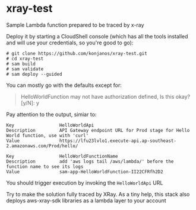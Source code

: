 # xray-test
Sample Lambda function prepared to be traced by x-ray

Deploy it by starting a CloudShell console (which has all the tools installed and will use your credentials, so you're good to go):
```
# git clone https://github.com/konjanos/xray-test.git
# cd xray-test
# sam build
# sam validate
# sam deploy --guided
```

You can mostly go with the defaults except for:
> HelloWorldFunction may not have authorization defined, Is this okay? [y/N]: y

Pay attention to the output, simiar to:
```
Key                 HelloWorldApi
Description         API Gateway endpoint URL for Prod stage for Hello World function, use with 'curl'
Value               https://lfu23lvlo1.execute-api.ap-southeast-2.amazonaws.com/Prod/hello/

Key                 HelloWorldFunctionName
Description         add 'aws logs tail /aws/lambda/' before the function name to see its logs
Value               sam-app-HelloWorldFunction-II22CFRfh2D2
```

You should trigger execution by invoking the `HelloWorldApi` URL

Try to make the solution fully traced by XRay. As a tiny help, this stack also deploys aws-xray-sdk libraries as a lambda layer to your account
